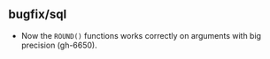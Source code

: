 ## bugfix/sql

* Now the `ROUND()` functions works correctly on arguments with big precision
 (gh-6650).
